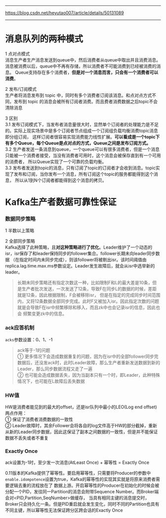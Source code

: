 ----------------------------------
https://blog.csdn.net/heyutao007/article/details/50131089

----------------------------------

# 消息队列的两种模式
1 点对点模式  
消息生产者生产消息发送到queue中，然后消费者从queue中取出并且消费消息。消息被消费以后，queue中不再有存储，所以消费者不可能消费到已经被消费的消息。
Queue支持存在多个消费者，**但是对一个消息而言，只会有一个消费者可以消费**。  

2 发布/订阅模式  
生产者将消息发布到 topic 中，同时有多个消费者订阅该消息。和点对点方式不同，发布到 topic 的消息会被所有订阅者消费。而且费者消费数据之后topic不会清除消息  

3 区别  
3.1 发布订阅模式下，当发布者消息量很大时，显然单个订阅者的处理能力是不足的。实际上现实场景中是多个订阅者节点组成一个订阅组负载均衡消费topic消息即分组订阅，
这样订阅者很容易实现消费能力线性扩展。**可以看成是一个topic下有多个Queue，每个Queue是点对点的方式，Queue之间是发布订阅方式。**  
3.2 生产者发送一条消息到queue，一个queue可以有很多消费者，但是一个消息只能被一个消费者接受，当没有消费者可用时，这个消息会被保存直到有一个可用的消费者，
所以Queue实现了一个可靠的负载均衡。  
3.3 发布者发送到topic的消息，只有订阅了topic的订阅者才会收到消息。topic实现了发布和订阅，当你发布一个消息，所有订阅这个topic的服务都能得到这个消息，
所以从1到N个订阅者都能得到这个消息的拷贝。

# Kafka生产者数据可靠性保证
### 数据同步策略
1 半数以上策略  

2 全部同步策略  
Kafka选择了此种策略，且**对这种策略进行了优化**。Leader维护了一个动态的isr，isr保存了和leader保持同步的follower集合。follower长期未向leader同步数据
（在指定时间内未同步完成），则该follower将被剔出isr。该时间阈值由replica.lag.time.max.ms参数设定。Leader发生故障后，就会从isr中选举新的leader。  
> 长期未同步策略还有指定次数这一种，比如限制F和L的最大差是10条，但是生产者批次发送，一次发送了12条，导致F在同步L的数据的时候，差距就是12条，因此根据限制，F会被移除isr，
> 但是在指定的完成同步时间范围内，又将12条数据全部同步完成。此时F又被加入isr。因此指定次数的问题就是会导致F在isr中频繁移除和移入，而且zk中也会记录isr的信息，因此也会
> 频繁变更zk中的信息。

### ack应答机制
```acks```参数设置：0、1、-1
> ack等于-1的问题  
> ① 更多情况下会造成数据重复的问题，因为在isr中的全部follower同步完数据后，还没发ack时，此时Leader故障，那么生产者重新发送数据到新的Leader，那么同步数据流程又走了一遍  
> ② 也可能会造成数据丢失，因为当副本只有一个时，即Leader，此种特殊情况下，也可能在L故障后丢失数据

### HW值
HW是消费者能见到的最大的offset，还是isr队列中最小的LEO(Log end offset)  
两点作用：  
① 保证了消费者消费数据的一致性  
② Leader故障时，其余Follower会将各自的log文件高于HW的部分截掉，重新从新的Leader同步数据，因此这保证了副本之间数据的一致性，但是并不能保证数据不丢失或者不重复  

### Exactly Once
ack设置为-1时，至少发一次消息(AtLeast Once) + 幂等性 = Exactly Once  

0.11版本的Kafka提供了幂等性。要启用幂等性，只需要将Producer的参数中```enable.idompotence```设置为true，Kafka的幂等性的实现其实就是将原来消费者需要逻辑去重的流程放在了
数据上游。开启幂等性的Producer在初始化的时候会被分配一个PID，发往同一Partition的消息会附带Sequence Number。而Broker端会对<PID,Partition,SeqNumber>做缓存，
当具有相同主键的消息提交时，Broker只会持久化一条。但是PID重启就会发生变化，同时不同的Partition也具有不同主键，所以幂等性无法保证跨分区跨会话的Exactly Once  












